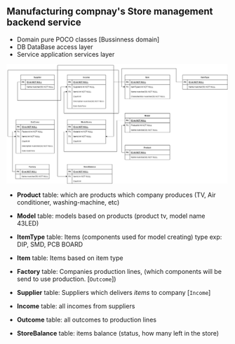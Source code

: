 ## Manufacturing compnay's Store management backend service

- Domain pure POCO classes [Bussinness domain]
- DB DataBase access layer
- Service application services layer

![database](Domain.png)

- **Product** table: which are products which company produces (TV, Air conditioner, washing-machine, etc)

- **Model** table: models based on products (product tv, model name 43LED)

- **ItemType** table: Items (components used for model creating) type exp: DIP, SMD, PCB BOARD

- **Item** table: Items based on item type

- **Factory** table: Companies production lines, (which components will be send to use production. [`Outcome`])

- **Supplier** table: Suppliers which delivers *items* to company [`Income`]

- **Income** table: all incomes from suppliers

- **Outcome** table: all outcomes to production lines

- **StoreBalance** table: items balance (status, how many left in the store)